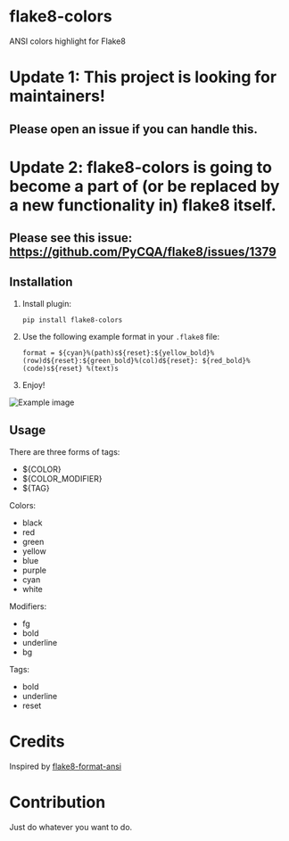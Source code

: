 # flake8-colors
ANSI colors highlight for Flake8

# Update 1: This project is looking for maintainers!
## Please open an issue if you can handle this.

# Update 2: flake8-colors is going to become a part of (or be replaced by a new functionality in) flake8 itself.
## Please see this issue: https://github.com/PyCQA/flake8/issues/1379

## Installation

1. Install plugin:

    ```
    pip install flake8-colors
    ```

2. Use the following example format in your `.flake8` file:

    ```
    format = ${cyan}%(path)s${reset}:${yellow_bold}%(row)d${reset}:${green_bold}%(col)d${reset}: ${red_bold}%(code)s${reset} %(text)s
    ```

3. Enjoy!

  ![Example image](https://habrastorage.org/files/0a7/cf5/47c/0a7cf547cd03457385c23691a4f29869.png)
  
## Usage

There are three forms of tags:

  - ${COLOR}
  - ${COLOR_MODIFIER}
  - ${TAG}

Colors:

  - black
  - red
  - green
  - yellow
  - blue
  - purple
  - cyan
  - white
  
Modifiers:

  - fg
  - bold
  - underline
  - bg

Tags:

  - bold
  - underline
  - reset

# Credits

Inspired by [flake8-format-ansi](https://github.com/jayvdb/flake8-format-ansi/)

# Contribution

Just do whatever you want to do.
